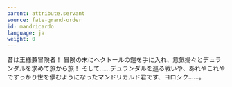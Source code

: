```yaml
---
parent: attribute.servant
source: fate-grand-order
id: mandricardo
language: ja
weight: 0
---
```


昔は王様兼冒険者！
冒険の末にヘクトールの鎧を手に入れ、意気揚々とデュランダルを求めて旅から旅！
そして……デュランダルを巡る戦いや、あれやこれやですっかり世を儚むようになったマンドリカルド君です、ヨロシク……。
